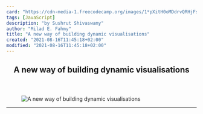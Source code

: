 ```yaml
---
card: "https://cdn-media-1.freecodecamp.org/images/1*pXitH0oMDdrvQRHjFsNM5g.png"
tags: [JavaScript]
description: "by Sushrut Shivaswamy"
author: "Milad E. Fahmy"
title: "A new way of building dynamic visualisations"
created: "2021-08-16T11:45:18+02:00"
modified: "2021-08-16T11:45:18+02:00"
---
```

<div class="site-wrapper">
<main id="site-main" class="site-main outer">
<div class="inner">
<article class="post-full post tag-javascript tag-data-visualization tag-reactive-programming tag-technology tag-programming ">
<header class="post-full-header">
<h1 class="post-full-title">A new way of building dynamic visualisations</h1>
</header>
<figure class="post-full-image">
<picture>
<source media="(max-width: 700px)" sizes="1px" srcset="data:image/gif;base64,R0lGODlhAQABAIAAAAAAAP///yH5BAEAAAAALAAAAAABAAEAAAIBRAA7 1w">
<source media="(min-width: 701px)" sizes="(max-width: 800px) 400px,
(max-width: 1170px) 700px,
1400px" srcset="https://cdn-media-1.freecodecamp.org/images/1*pXitH0oMDdrvQRHjFsNM5g.png 300w,
https://cdn-media-1.freecodecamp.org/images/1*pXitH0oMDdrvQRHjFsNM5g.png 600w,
https://cdn-media-1.freecodecamp.org/images/1*pXitH0oMDdrvQRHjFsNM5g.png 1000w,
https://cdn-media-1.freecodecamp.org/images/1*pXitH0oMDdrvQRHjFsNM5g.png 2000w">
<img onerror="this.style.display='none'" src="https://cdn-media-1.freecodecamp.org/images/1*pXitH0oMDdrvQRHjFsNM5g.png" alt="A new way of building dynamic visualisations">
</picture>
</figure>
<section class="post-full-content">
<div class="post-content medium-migrated-article">
</div>
<hr>
</section>
</article>
</div>
</main>
</div>
<!-- Google Tag Manager (noscript) -->
<!-- End Google Tag Manager (noscript) -->
